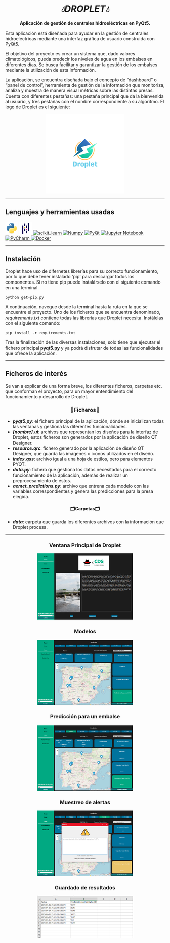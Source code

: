 
<h1 align="center"><b><i>💧DROPLET💧</i></b></h1>

<p align="center"><b>Aplicación de gestión de centrales hidroeléctricas en PyQt5.</b></p>

Esta aplicación está diseñada para ayudar en la gestión de centrales hidroeléctricas mediante una interfaz gráfica de usuario construida con PyQt5.

El objetivo del proyecto es crear un sistema que, dado valores climatológicos, pueda predecir los niveles de agua en los embalses en diferentes días. 
Se busca facilitar y garantizar la gestión de los embalses mediante la utilización de esta información.

La aplicación, se encuentra diseñada bajo el concepto de “dashboard” o “panel de control”, herramienta de gestión de la información que monitoriza, analiza y muestra de manera visual métricas sobre las distintas presas. 
Cuenta con diferentes pestañas: una pestaña principal que da la bienvenida al usuario, y tres pestañas con el nombre correspondiente a su algoritmo.
El logo de Droplet es el siguiente:
<div align="center">
  <img src="faseII_BlackHats/droplet_sin_fondo.png" width="250" height="250">
</div>

<hr>

<h2>Lenguajes y herramientas usadas</h2>

<a href="https://www.python.org" target="_blank"> <img src="https://raw.githubusercontent.com/devicons/devicon/master/icons/python/python-original.svg" alt="python" width="40" height="40"/> </a>
<a href="https://pandas.pydata.org/" target="_blank" rel="noreferrer"> <img src="https://raw.githubusercontent.com/devicons/devicon/2ae2a900d2f041da66e950e4d48052658d850630/icons/pandas/pandas-original.svg" alt="pandas" width="40" height="40"/></a>
<a href="https://scikit-learn.org/" target="_blank" rel="noreferrer"><a href="https://scikit-learn.org/" target="_blank" rel="noreferrer"> <img src="https://upload.wikimedia.org/wikipedia/commons/0/05/Scikit_learn_logo_small.svg" alt="scikit_learn" width="40" height="40"/> </a>
<a href="https://numpy.org" target="_blank" rel="noreferrer"><img src="https://upload.wikimedia.org/wikipedia/commons/3/31/NumPy_logo_2020.svg" alt="Numpy" width="40" height="40"/> </a>
<a href="https://riverbankcomputing.com/software/pyqt/intro" target="_blank" rel="noreferrer"><img src="https://upload.wikimedia.org/wikipedia/commons/e/e6/Python_and_Qt.svg" alt="PyQt" width="40" height="40"/> </a>
<a href="https://jupyter.org" target="_blank" rel="noreferrer"><img src="https://upload.wikimedia.org/wikipedia/commons/3/38/Jupyter_logo.svg" alt="Jupyter Notebook" width="40" height="40"/> </a>
<a href="https://www.jetbrains.com/es-es/pycharm/" target="_blank" rel="noreferrer"><img src="https://upload.wikimedia.org/wikipedia/commons/1/1d/PyCharm_Icon.svg" alt="PyCharm" width="40" height="40"/> </a>
<a href="https://www.docker.com" target="_blank" rel="noreferrer"><img src="https://1000logos.net/wp-content/uploads/2021/11/Docker-Logo-2013.png" alt="Docker" width="50" height="40"/> </a>

<hr>

<h2>Instalación</h2>

<p>Droplet hace uso de difernetes librerías para su correcto funcionamiento, por lo que debe tener instalado 'pip' para descargar todos los componentes. Si no tiene pip
puede instalárselo con el siguiente comando en una terminal.</p>

```
python get-pip.py
```

<p>A continuación, navegue desde la terminal hasta la ruta en la que se encuentre el proyecto. Uno de los ficheros que se encuentra denominado, 
<i>requirements.txt</i> contiene todas las librerías que Droplet necesita. Instálelas con el siguiente comando:</p>

```
pip install -r requirements.txt
```

<p>Tras la finalización de las diversas instalaciones, solo tiene que ejecutar el fichero principal <b>pyqt5.py</b> y ya podrá disfrutar de todas las 
funcionalidades que ofrece la aplicación.</p>

<hr>

<h2>Ficheros de interés</h2>
<p>Se van a explicar de una forma breve, los diferentes ficheros, carpetas etc. que conforman el proyecto, para un mayor entendimiento del funcionamiento y desarrollo
de Droplet.</p>

<h3 align="center">📑Ficheros📑</h3>

<ul>
  <li><b><i>pyqt5.py</i></b>: el fichero principal de la aplicación, dónde se inicializan todas las ventanas y gestiona las diferentes funcionalidades.</li>
  <li><b><i>[nombre].ui</i></b>: archivos que representan los diseños para la interfaz de Droplet, estos ficheros son generados por la aplicación de diseño QT Designer.</li>
  <li><b><i>resource.qrc</i></b>: fichero generado por la aplicación de diseño QT Designer, que guarda las imágenes o iconos utilizados en el diseño.</li>
  <li><b><i>index.qss</i></b>: archivo igual a una hoja de estilos, pero para elementos PYQT.</li>
  <li><b><i>data.py</i></b>: fichero que gestiona los datos necesitados para el correcto funcionamiento de la aplicación, además de realizar un preprocesamiento
  de éstos.</li>
  <li><b><i>aemet_predictions.py</i></b>: archivo que entrena cada modelo con las variables correspondientes y genera las predicciones para la presa elegida.</li>
</ul>

<h4 align="center">🗂Carpetas🗂</h4>

<ul>
  <li><b><i>data</i></b>: carpeta que guarda los diferentes archivos con la información que Droplet procesa.</li>
</ul>


<hr>

<h3 align="center">Ventana Principal de Droplet</h3>
<div align="center">
  <img src="faseII_BlackHats/imgs/home.png" alt="Ventana Principal de Droplet" width="60%" height="60%">
</div>
  
<h3 align="center">Modelos</h3>
<div align="center">
  <img src="faseII_BlackHats/imgs/modelo.png" alt="Ventana de un modelo" width="60%" height="60%">
</div>
  
<h3 align="center">Predicción para un embalse</h3>
<div align="center">
  <img src="faseII_BlackHats/imgs/dato.png" alt="Prediccion para un embalse" width="60%" height="60%">
</div>
  
<h3 align="center">Muestreo de alertas</h3>
<div align="center">
  <img src="faseII_BlackHats/imgs/alerta.png" alt="Alerta de la aplicación" width="60%" height="60%">
</div>
  
<h3 align="center">Guardado de resultados</h3>
<div align="center">
  <img src="faseII_BlackHats/imgs/csv.png" alt="Guardado de resultados en csv" width="60%" height="60%">
</div>



  
